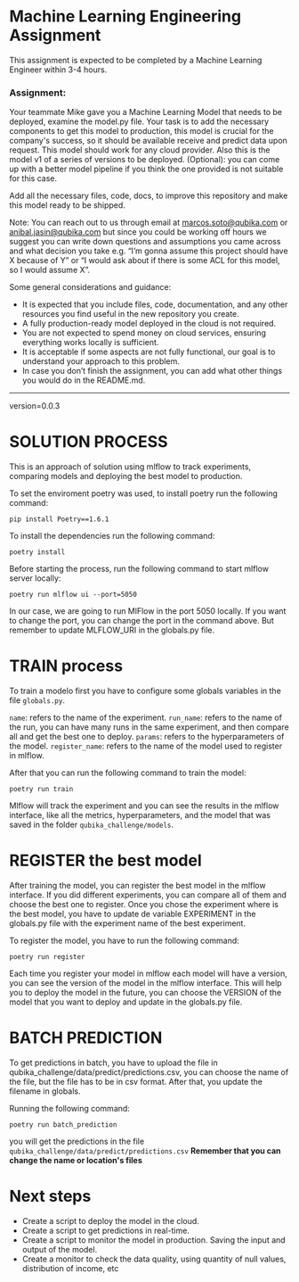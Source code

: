 # Machine Learning Engineering Assignment

This assignment is expected to be completed by a Machine Learning Engineer within 3-4 hours.

### Assignment:

Your teammate Mike gave you a Machine Learning Model that needs to be deployed, examine the model.py file. 
Your task is to add the necessary components to get this model to production, 
this model is crucial for the company's success, so it should be available receive and predict data upon request.
This model should work for any cloud provider. Also this is the model v1 of a series of versions to be deployed.
(Optional): you can come up with a better model pipeline if you think the one provided is not suitable for this case.

Add all the necessary files, code, docs, to improve this repository and make this model ready to be shipped.

Note: You can reach out to us through email at marcos.soto@qubika.com or anibal.jasin@qubika.com but since
you could be working off hours we suggest you can write down questions and assumptions you came across
and what decision you take e.g. “I’m gonna assume this project should have X because of Y” or 
“I would ask about if there is some ACL for this model, so I would assume X”.

Some general considerations and guidance:

- It is expected that you include files, code, documentation, and any other resources you find useful in the new repository you create.
- A fully production-ready model deployed in the cloud is not required.
- You are not expected to spend money on cloud services, ensuring everything works locally is sufficient.
- It is acceptable if some aspects are not fully functional, our goal is to understand your approach to this problem.
- In case you don’t finish the assignment, you can add what other things you would do in the README.md.


---------------------------------------------------------------------------
version=0.0.3

# SOLUTION PROCESS
This is an approach of solution using mlflow to track experiments, comparing models and deploying the best model to production.

To set the enviroment poetry was used, to install poetry run the following command:
    
```pip install Poetry==1.6.1```

To install the dependencies run the following command:

```poetry install```

Before starting the process, run the following command to start mlflow server locally:

```poetry run mlflow ui --port=5050```

In our case, we are going to run MlFlow in the port 5050 locally.
If you want to change the port, you can change the port in the command above. But remember to update MLFLOW_URI in the globals.py file.

# TRAIN process
To train a modelo first you have to configure some globals variables in the file ```globals.py```.

```name```: refers to the name of the experiment.
```run_name```: refers to the name of the run, you can have many runs in the same experiment, and then compare all and get the best one to deploy.
```params```: refers to the hyperparameters of the model.
```register_name```: refers to the name of the model used to register in mlflow.

After that you can run the following command to train the model:

```poetry run train```

Mlflow will track the experiment and you can see the results in the mlflow interface, like all the metrics, hyperparameters, and the model that was saved in the folder ```qubika_challenge/models```.


# REGISTER the best model
After training the model, you can register the best model in the mlflow interface. If you did different experiments, you can compare all of them and choose the best one to register. Once you chose the experiment where is the best model, you have to update de variable EXPERIMENT in the globals.py file with the experiment name of the best experiment. 


To register the model, you have to run the following command:

```poetry run register```

Each time you register your model in mlflow each model will have a version, you can see the version of the model in the mlflow interface. This will help you to deploy the model in the future, you can choose the VERSION of the model that you want to deploy and update in the globals.py file.


# BATCH PREDICTION
To get predictions in batch, you have to upload the file in qubika_challenge/data/predict/predictions.csv, you can choose the name of the file, but the file has to be in csv format. After that, you update the filename in globals.


Running the following command:

```poetry run batch_prediction```

you will get the predictions in the file ```qubika_challenge/data/predict/predictions.csv```
**Remember that you can change the name or location's files**

# Next steps
- Create a script to deploy the model in the cloud.
- Create a script to get predictions in real-time.
- Create a script to monitor the model in production. Saving the input and output of the model.
- Create a monitor to check the data quality, using quantity of null values, distribution of income, etc  
